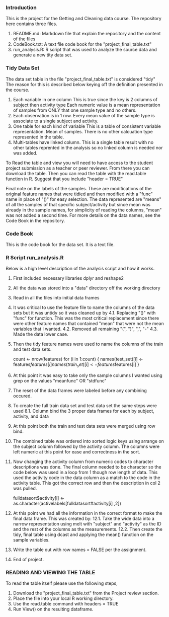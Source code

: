 ### Introduction

This is the project for the Getting and Cleaning data course. 
The repository here contains three files.

1. README.md: Markdown file that explain the repository and the content of
              the files
2. CodeBook.txt: A text file code book for the "project_final_table.txt"
3. run_analysis.R: R script that was used to analyze the source data and
   generate a new tity data set. 

### Tidy Data Set
The data set table in the file "project_final_table.txt" is considered "tidy"
The reason for this is described below keying off the definition presented in
the course.

1. Each variable in one column
   This is true since the key is 2 columns of subject then activity type
   Each numeric value is a mean representation of samples from ONLY that one 
   sample type and no others.
2. Each observation is in 1 row.
   Every mean value of the sample type is associate to a single subject and 
   activity. 
3. One table for each kind of variable
   This is a table of consistent variable representation. Mean of samples. 
   There is no other calcuation type represented in the table. 
4. Multi-tables have linked column.
   This is a single table result with no other tables reprented in the 
   analysis so no linked column is needed nor was added. 


To Read the table and view you will need to have access to the student project 
submission as a teacher or peer reviewer. From there you can download the table.
Then you can read the table with the read.table function in R. Suggest that you
include "header = TRUE"

Final note on the labels of the samples. These are modifications of the 
original feature names that were tidied and then modified with a "func" name
in place of "()" for easy selection. The data represented are "means" of all
the samples of that specific subject/activity but since mean was already in
the sample names, for simplicity of reading the columns, "mean" was not added
a second time. For more details on the data names, see the Code Book in the
repository. 

### Code Book
This is the code book for the data set. It is a text file. 

### R Script run_analysis.R
Below is a high level description of the analysis script and how it works. 

1. First included necessary libraries dplyr and reshape2

2. All the data was stored into a "data" directory off the working directory

3. Read in all the files into initial data frames

4. It was critical to use the feature file to name the columns of the data
   sets but it was untidy so it was cleaned up by
  4.1. Replacing "()" with "func" for function. This was the most critical
      replacement since there were other feature names that contained 
      "mean" that were not the mean variables that I wanted.
  4.2. Removed all remaining "(", ")", ",", "-"
  4.3. Made the data lower case. 

5. Then the tidy feature names were used to name the columns of the train
   and test data sets. 

    count <- nrow(features)
    for (i in 1:count)
    {
       names(test_set)[i] <- features$features[i]
       names(train_set)[i] <- features$features[i]
    }


6. At this point it was easy to take only the sample columns I wanted using
   grep on the values "meanfunc" OR "stdfunc"

7. The reset of the data frames were labeled before any combining occured. 

8. To create the full train data set and test data set the same steps were used
   8.1. Column bind the 3 proper data frames for each by subject, activity, and 
        data 

9. At this point both the train and test data sets were merged using row bind.

10. The combined table was ordered into sorted logic keys using arrange on the 
    subject column followed by the activity column. The columns were left 
    numeric at this point for ease and correctness in the sort.

11. Now changing the activity column from numeric codes to character 
    descriptions was done. The final column needed to be character so the code
    below was used in a loop from 1 though row length of data. This used the
    activity code in the data column as a match to the code in the activity
    table. This got the correct row and then the description in col 2 was pulled.


    fulldatasort$activity[i] <- as.character(activelabels[fulldatasort#activity[i] ,2])

12. At this point we had all the information in the correct format to make the
    final data frame. This was created by:
  12.1. Take the wide data into a narrow representation using melt with 
        "subject" and "activity" as the ID and the rest of the columns as 
        the measurements. 
  12.2. Then create the tidy, final table using dcast and applying the mean()
         function on the sample variables. 

13. Write the table out with row names = FALSE per the assignment. 

14. End of project. 

### READING AND VIEWING THE TABLE
To read the table itself please use the following steps,

1. Download the "project_final_table.txt" from the Project review section.
2. Place the file into your local R working directory. 
3. Use the read.table command with headers = TRUE 
4. Run View() on the resulting dataframe. 
